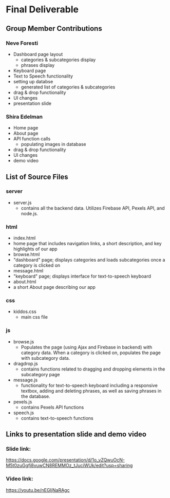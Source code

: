# Final Deliverable

## Group Member Contributions

### Neve Foresti
- Dashboard page layout 
  - categories & subcategories display 
  - phrases display 
- Keyboard page 
- Text to Speech functionality 
- setting up databse
  - generated list of categories & subcategories 
- drag & drop functionality 
- UI changes
- presentation slide

### Shira Edelman
- Home page
- About page
- API function calls 
  - populating images in database
- drag & drop functionality
- UI changes
- demo video 

## List of Source Files
### server
- server.js 
  - contains all the backend data. Utilizes Firebase API, Pexels API, and node.js. 
 ### html
 - index.html
  - home page that includes navigation links, a short description, and key highlights of our app 
 - browse.html
  - "dashboard" page; displays categories and loads subcategories once a category is clicked on 
 - message.html
  - "keyboard" page; displays interface for text-to-speech keyboard 
 - about.html 
  - a short About page describing our app 
 ### css
 - kiddos.css 
   - main css file
 ### js
 - browse.js
   - Populates the page (using Ajax and Firebase in backend) with category data. When a category is clicked on, populates the page with      subcategory data.
 - dragdrop.js
   - contains functions related to dragging and dropping elements in the subcategory page
 - message.js
   - functionality for text-to-speech keyboard including a responsive textbox, adding and deleting phrases, as well as saving phrases in      the database. 
 - pexels.js
   - contains Pexels API functions
 - speech.js 
   - contains text-to-speech functions 

## Links to presentation slide and demo video 

### Slide link:
https://docs.google.com/presentation/d/1o_vZQwuOcN-M5t0zuGgfj8vuwCN8REMMOz_tJuciWUk/edit?usp=sharing

### Video link:
https://youtu.be/nEGIjNaRAgc



